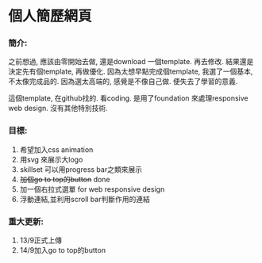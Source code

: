 # 個人簡歷網頁

### 簡介:
之前想過, 應該由零開始去做, 還是download 一個template. 再去修改. 結果還是決定先有個template, 再做優化. 因為太想早點完成個template, 我選了一個基本,不太像完成品的. 因為選太高端的, 感覺是不像自己做. 便失去了學習的意義.  
  
這個template, 在github找的. 看coding. 是用了foundation 來處理responsive web design. 沒有其他特別技術.  
  
### 目標:  
1. 希望加入css animation
1. 用svg 來展示大logo
1. skillset 可以用progress bar之類來展示
1. ~~加個go to top的button~~ done
1. 加一個右拉式選單 for web responsive design
1. 浮動連結,並利用scroll bar判斷作用的連結

### 重大更新:
1. 13/9正式上傳
1. 14/9加入go to top的button

